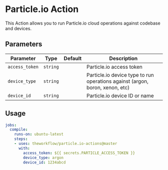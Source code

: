 # Particle.io Action

This Action allows you to run Particle.io cloud operations against codebase and devices.

## Parameters
| Parameter | Type | Default | Description |
|-----------|------|---------|-------------|
| `access_token` | `string` | | Particle.io access token |
| `device_type` | `string` | | Particle.io device type to run operations against (argon, boron, xenon, etc) |
| `device_id` | `string` | | Particle.io device ID or name |

## Usage
```yaml
jobs:
  compile:
    runs-on: ubuntu-latest
    steps:
    - uses: theworkflow/particle.io-actions@master
      with:
        access_token: ${{ secrets.PARTICLE_ACCESS_TOKEN }}
        device_type: argon
        device_id: 1234abcd
```
